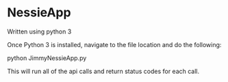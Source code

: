 # NessieApp

Written using python 3

Once Python 3 is installed, navigate to the file location and do the following:

python JimmyNessieApp.py

This will run all of the api calls and return status codes for each call.

